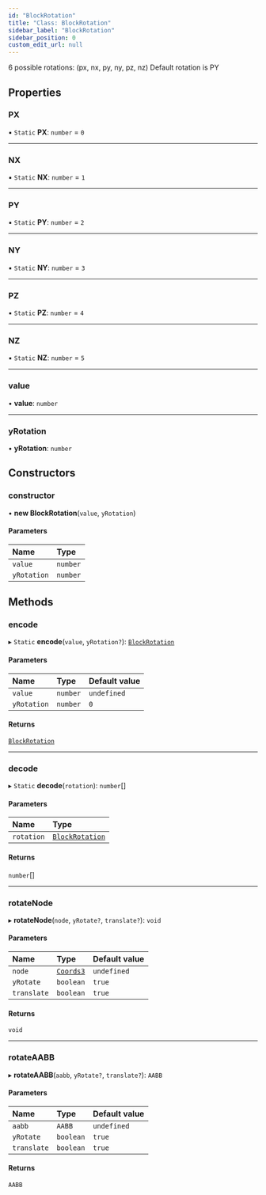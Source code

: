 ```yaml
---
id: "BlockRotation"
title: "Class: BlockRotation"
sidebar_label: "BlockRotation"
sidebar_position: 0
custom_edit_url: null
---
```


6 possible rotations: (px, nx, py, ny, pz, nz)
Default rotation is PY

## Properties

### PX

▪ `Static` **PX**: `number` = `0`

___

### NX

▪ `Static` **NX**: `number` = `1`

___

### PY

▪ `Static` **PY**: `number` = `2`

___

### NY

▪ `Static` **NY**: `number` = `3`

___

### PZ

▪ `Static` **PZ**: `number` = `4`

___

### NZ

▪ `Static` **NZ**: `number` = `5`

___

### value

• **value**: `number`

___

### yRotation

• **yRotation**: `number`

## Constructors

### constructor

• **new BlockRotation**(`value`, `yRotation`)

#### Parameters

| Name | Type |
| :------ | :------ |
| `value` | `number` |
| `yRotation` | `number` |

## Methods

### encode

▸ `Static` **encode**(`value`, `yRotation?`): [`BlockRotation`](BlockRotation.md)

#### Parameters

| Name | Type | Default value |
| :------ | :------ | :------ |
| `value` | `number` | `undefined` |
| `yRotation` | `number` | `0` |

#### Returns

[`BlockRotation`](BlockRotation.md)

___

### decode

▸ `Static` **decode**(`rotation`): `number`[]

#### Parameters

| Name | Type |
| :------ | :------ |
| `rotation` | [`BlockRotation`](BlockRotation.md) |

#### Returns

`number`[]

___

### rotateNode

▸ **rotateNode**(`node`, `yRotate?`, `translate?`): `void`

#### Parameters

| Name | Type | Default value |
| :------ | :------ | :------ |
| `node` | [`Coords3`](../modules.md#coords3-98) | `undefined` |
| `yRotate` | `boolean` | `true` |
| `translate` | `boolean` | `true` |

#### Returns

`void`

___

### rotateAABB

▸ **rotateAABB**(`aabb`, `yRotate?`, `translate?`): `AABB`

#### Parameters

| Name | Type | Default value |
| :------ | :------ | :------ |
| `aabb` | `AABB` | `undefined` |
| `yRotate` | `boolean` | `true` |
| `translate` | `boolean` | `true` |

#### Returns

`AABB`
